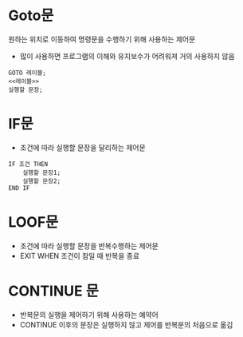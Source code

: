# Goto문

원하는 위치로 이동하여 명령문을 수행하기 위해 사용하는 제어문

- 많이 사용하면 프로그램의 이해와 유지보수가 어려워져 거의 사용하지 않음

```
GOTO 레이블;
<<레이블>>
실행할 문장;
```

# IF문

- 조건에 따라 실행할 문장을 달리하는 제어문

```
IF 조건 THEN
    실행할 문장1;
    실행할 문장2;
END IF
```

# LOOF문

- 조건에 따라 실행할 문장을 반복수행하는 제어문
- EXIT WHEN 조건이 참일 때 반복을 종료

# CONTINUE 문

- 반복문의 실행을 제어하기 위해 사용하는 예약어
- CONTINUE 이후의 문장은 실행하지 않고 제어를 반복문의 처음으로 옮김

